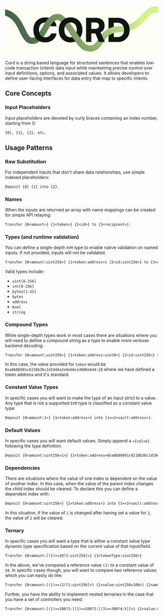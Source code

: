 ![Cord image](./cord.png)

Cord is a string based language for structured sentences that enables low-code transaction (intent) data input while maintaining precise control over input definitions, options, and associated values. It allows developers to define user-facing interfaces for data entry that map to specific intents.

## Core Concepts

### Input Placeholders

Input placeholders are denoted by curly braces containing an index number, starting from 0:

```txt
{0}, {1}, {2}, etc.
```

## Usage Patterns

### Raw Substitution

For independent inputs that don't share data relationships, use simple indexed placeholders:

```txt
Deposit {0} {1} into {2}.
```

### Names

When the inputs are returned an array with name mappings can be created for simple API relaying:

```txt
Transfer {0<amount>} {1<token>} {2<id>} to {3<recipient>}.
```

### Types (and runtime validation)

You can define a single-depth `EVM` type to enable native validation on named inputs. If not provided, inputs will not be validated.

```txt
Transfer {0<amount:uint256>} {1<token:address>} {2<id:uint256>} to {3<recipient:address>}.
```

Valid types include:

-   `uint[8-256]`
-   `int[8-256]`
-   `bytes[1-32]`
-   `bytes`
-   `address`
-   `bool`
-   `string`

### Compound Types

While single-depth types work in most cases there are situations where you will need to define a compound string as a type to enable more verbose backend decoding:

```txt
Transfer {0<amount:uint256>} {1<token:address:uint8>} {2<id:uint256>} to {3<recipient:address>}.
```

In this case, the value provided for `token` would be `0xa0b86991c6218b36c1d19d4a2e9eb0ce3606eb48:20` where we have defined a token address and it's standard.

### Constant Value Types

In specific cases you will want to make the type of an input strict to a value. Any type that is not a supported `EVM` type is classified as a constant value type:

```txt
Deposit {0<amount:1>} {1<token:address>} into {1=>2<vault:address>}.
```

### Default Values

In specific cases you will want default values. Simply append a `={value}` following the type definition.

```txt
Deposit {0<amount:uint256=1>} {1<token:address=0xa0b86991c6218b36c1d19d4a2e9eb0ce3606eb48:uint8=20>} into {1=>2<vault:address>}.
```

### Dependencies

There are situations where the value of one index is dependent on the value of another index. In this case, when the value of the parent index changes the child index should be cleared. To declare this you can define a dependent index with:

```txt
Deposit {0<amount:uint256>} {1<token:address>} into {1=>2<vault:address>}.
```

In this situation, if the value of `1` is changed after having set a value for `2`, the value of `2` will be cleared.

### Ternary

In specific cases you will want a type that is either a constant value type dynamic type specification based on the current value of that input/field.

```txt
Transfer {0<amount:[(1)>=20?1:uint256]>} {1<tokenType:uint256>}
```

In the above, we've compared a reference value `(1)` to a constant value of `20`. In specific cases though, you will want to compare two reference values which you can easily do like:

```txt
Transfer {0<amount:[(1)==(2)?1:uint256]>} {1<value:uint256=100>} {2<amount:uint256=100>}
```

Further, you have the ability to implement nested ternaries in the case that you have a set of controllers you need:

```txt
Transfer {0<amount:[(1)==100?1:[(2)==200?2:[(3)==300?4:5]]>} {1<value:uint256=100>} {2<value:uint256=200>} {3<value:uint256=400>}
```
